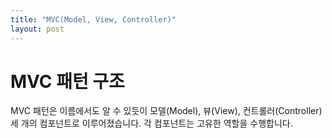 ```yaml
---
title: "MVC(Model, View, Controller)"
layout: post
---
```

# MVC 패턴 구조
MVC 패턴은 이름에서도 알 수 있듯이 모델(Model), 뷰(View), 컨트롤러(Controller) 세 개의 컴포넌트로 이루어졌습니다. 각 컴포넌트는 고유한 역할을 수행합니다.